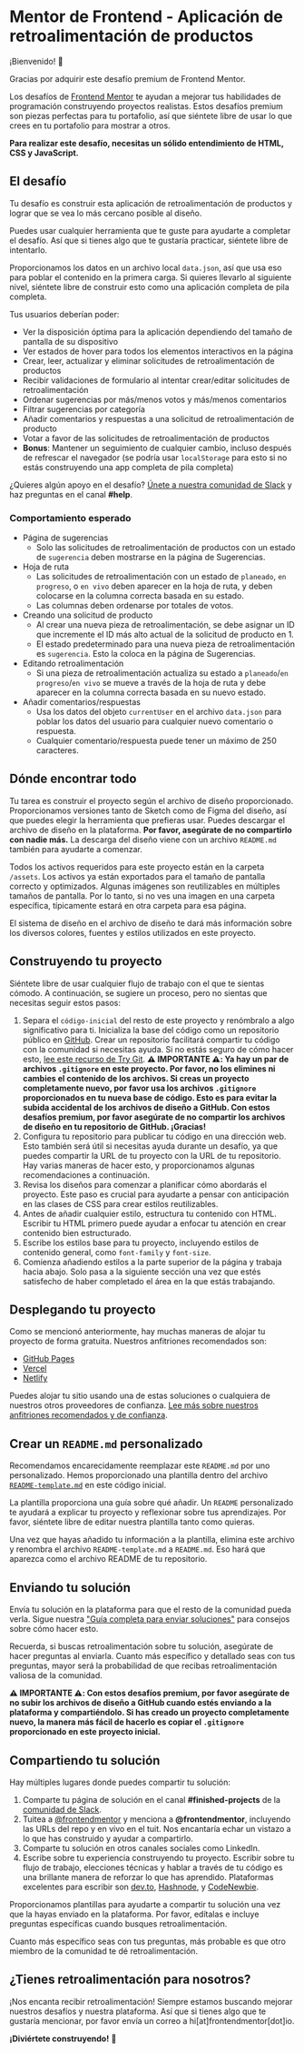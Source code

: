 # Mentor de Frontend - Aplicación de retroalimentación de productos

¡Bienvenido! 👋

Gracias por adquirir este desafío premium de Frontend Mentor.

Los desafíos de [Frontend Mentor](https://www.frontendmentor.io) te ayudan a mejorar tus habilidades de programación construyendo proyectos realistas. Estos desafíos premium son piezas perfectas para tu portafolio, así que siéntete libre de usar lo que crees en tu portafolio para mostrar a otros.

**Para realizar este desafío, necesitas un sólido entendimiento de HTML, CSS y JavaScript.**

## El desafío

Tu desafío es construir esta aplicación de retroalimentación de productos y lograr que se vea lo más cercano posible al diseño.

Puedes usar cualquier herramienta que te guste para ayudarte a completar el desafío. Así que si tienes algo que te gustaría practicar, siéntete libre de intentarlo.

Proporcionamos los datos en un archivo local `data.json`, así que usa eso para poblar el contenido en la primera carga. Si quieres llevarlo al siguiente nivel, siéntete libre de construir esto como una aplicación completa de pila completa.

Tus usuarios deberían poder:

- Ver la disposición óptima para la aplicación dependiendo del tamaño de pantalla de su dispositivo
- Ver estados de hover para todos los elementos interactivos en la página
- Crear, leer, actualizar y eliminar solicitudes de retroalimentación de productos
- Recibir validaciones de formulario al intentar crear/editar solicitudes de retroalimentación
- Ordenar sugerencias por más/menos votos y más/menos comentarios
- Filtrar sugerencias por categoría
- Añadir comentarios y respuestas a una solicitud de retroalimentación de producto
- Votar a favor de las solicitudes de retroalimentación de productos
- **Bonus**: Mantener un seguimiento de cualquier cambio, incluso después de refrescar el navegador (se podría usar `localStorage` para esto si no estás construyendo una app completa de pila completa)

¿Quieres algún apoyo en el desafío? [Únete a nuestra comunidad de Slack](https://www.frontendmentor.io/slack) y haz preguntas en el canal **#help**.

### Comportamiento esperado

- Página de sugerencias
  - Solo las solicitudes de retroalimentación de productos con un estado de `sugerencia` deben mostrarse en la página de Sugerencias.
- Hoja de ruta
  - Las solicitudes de retroalimentación con un estado de `planeado`, `en progreso`, o `en vivo` deben aparecer en la hoja de ruta, y deben colocarse en la columna correcta basada en su estado.
  - Las columnas deben ordenarse por totales de votos.
- Creando una solicitud de producto
  - Al crear una nueva pieza de retroalimentación, se debe asignar un ID que incremente el ID más alto actual de la solicitud de producto en 1.
  - El estado predeterminado para una nueva pieza de retroalimentación es `sugerencia`. Esto la coloca en la página de Sugerencias.
- Editando retroalimentación
  - Si una pieza de retroalimentación actualiza su estado a `planeado`/`en progreso`/`en vivo` se mueve a través de la hoja de ruta y debe aparecer en la columna correcta basada en su nuevo estado.
- Añadir comentarios/respuestas
  - Usa los datos del objeto `currentUser` en el archivo `data.json` para poblar los datos del usuario para cualquier nuevo comentario o respuesta.
  - Cualquier comentario/respuesta puede tener un máximo de 250 caracteres.

## Dónde encontrar todo

Tu tarea es construir el proyecto según el archivo de diseño proporcionado. Proporcionamos versiones tanto de Sketch como de Figma del diseño, así que puedes elegir la herramienta que prefieras usar. Puedes descargar el archivo de diseño en la plataforma. **Por favor, asegúrate de no compartirlo con nadie más.** La descarga del diseño viene con un archivo `README.md` también para ayudarte a comenzar.

Todos los activos requeridos para este proyecto están en la carpeta `/assets`. Los activos ya están exportados para el tamaño de pantalla correcto y optimizados. Algunas imágenes son reutilizables en múltiples tamaños de pantalla. Por lo tanto, si no ves una imagen en una carpeta específica, típicamente estará en otra carpeta para esa página.

El sistema de diseño en el archivo de diseño te dará más información sobre los diversos colores, fuentes y estilos utilizados en este proyecto.

## Construyendo tu proyecto

Siéntete libre de usar cualquier flujo de trabajo con el que te sientas cómodo. A continuación, se sugiere un proceso, pero no sientas que necesitas seguir estos pasos:

1. Separa el `código-inicial` del resto de este proyecto y renómbralo a algo significativo para ti. Inicializa la base del código como un repositorio público en [GitHub](https://github.com/). Crear un repositorio facilitará compartir tu código con la comunidad si necesitas ayuda. Si no estás seguro de cómo hacer esto, [lee este recurso de Try Git](https://try.github.io/). **⚠️ IMPORTANTE ⚠️: Ya hay un par de archivos `.gitignore` en este proyecto. Por favor, no los elimines ni cambies el contenido de los archivos. Si creas un proyecto completamente nuevo, por favor usa los archivos `.gitignore` proporcionados en tu nueva base de código. Esto es para evitar la subida accidental de los archivos de diseño a GitHub. Con estos desafíos premium, por favor asegúrate de no compartir los archivos de diseño en tu repositorio de GitHub. ¡Gracias!**
2. Configura tu repositorio para publicar tu código en una dirección web. Esto también será útil si necesitas ayuda durante un desafío, ya que puedes compartir la URL de tu proyecto con la URL de tu repositorio. Hay varias maneras de hacer esto, y proporcionamos algunas recomendaciones a continuación.
3. Revisa los diseños para comenzar a planificar cómo abordarás el proyecto. Este paso es crucial para ayudarte a pensar con anticipación en las clases de CSS para crear estilos reutilizables.
4. Antes de añadir cualquier estilo, estructura tu contenido con HTML. Escribir tu HTML primero puede ayudar a enfocar tu atención en crear contenido bien estructurado.
5. Escribe los estilos base para tu proyecto, incluyendo estilos de contenido general, como `font-family` y `font-size`.
6. Comienza añadiendo estilos a la parte superior de la página y trabaja hacia abajo. Solo pasa a la siguiente sección una vez que estés satisfecho de haber completado el área en la que estás trabajando.

## Desplegando tu proyecto

Como se mencionó anteriormente, hay muchas maneras de alojar tu proyecto de forma gratuita. Nuestros anfitriones recomendados son:

- [GitHub Pages](https://pages.github.com/)
- [Vercel](https://vercel.com/)
- [Netlify](https://www.netlify.com/)

Puedes alojar tu sitio usando una de estas soluciones o cualquiera de nuestros otros proveedores de confianza. [Lee más sobre nuestros anfitriones recomendados y de confianza](https://medium.com/frontend-mentor/frontend-mentor-trusted-hosting-providers-bf000dfebe).

## Crear un `README.md` personalizado

Recomendamos encarecidamente reemplazar este `README.md` por uno personalizado. Hemos proporcionado una plantilla dentro del archivo [`README-template.md`](./README-template.md) en este código inicial.

La plantilla proporciona una guía sobre qué añadir. Un `README` personalizado te ayudará a explicar tu proyecto y reflexionar sobre tus aprendizajes. Por favor, siéntete libre de editar nuestra plantilla tanto como quieras.

Una vez que hayas añadido tu información a la plantilla, elimina este archivo y renombra el archivo `README-template.md` a `README.md`. Eso hará que aparezca como el archivo README de tu repositorio.

## Enviando tu solución

Envía tu solución en la plataforma para que el resto de la comunidad pueda verla. Sigue nuestra ["Guía completa para enviar soluciones"](https://medium.com/frontend-mentor/a-complete-guide-to-submitting-solutions-on-frontend-mentor-ac6384162248) para consejos sobre cómo hacer esto.

Recuerda, si buscas retroalimentación sobre tu solución, asegúrate de hacer preguntas al enviarla. Cuanto más específico y detallado seas con tus preguntas, mayor será la probabilidad de que recibas retroalimentación valiosa de la comunidad.

**⚠️ IMPORTANTE ⚠️: Con estos desafíos premium, por favor asegúrate de no subir los archivos de diseño a GitHub cuando estés enviando a la plataforma y compartiéndolo. Si has creado un proyecto completamente nuevo, la manera más fácil de hacerlo es copiar el `.gitignore` proporcionado en este proyecto inicial.**

## Compartiendo tu solución

Hay múltiples lugares donde puedes compartir tu solución:

1. Comparte tu página de solución en el canal **#finished-projects** de la [comunidad de Slack](https://www.frontendmentor.io/slack).
2. Tuitea a [@frontendmentor](https://twitter.com/frontendmentor) y menciona a **@frontendmentor**, incluyendo las URLs del repo y en vivo en el tuit. Nos encantaría echar un vistazo a lo que has construido y ayudar a compartirlo.
3. Comparte tu solución en otros canales sociales como LinkedIn.
4. Escribe sobre tu experiencia construyendo tu proyecto. Escribir sobre tu flujo de trabajo, elecciones técnicas y hablar a través de tu código es una brillante manera de reforzar lo que has aprendido. Plataformas excelentes para escribir son [dev.to](https://dev.to/), [Hashnode](https://hashnode.com/), y [CodeNewbie](https://community.codenewbie.org/).

Proporcionamos plantillas para ayudarte a compartir tu solución una vez que la hayas enviado en la plataforma. Por favor, edítalas e incluye preguntas específicas cuando busques retroalimentación.

Cuanto más específico seas con tus preguntas, más probable es que otro miembro de la comunidad te dé retroalimentación.

## ¿Tienes retroalimentación para nosotros?

¡Nos encanta recibir retroalimentación! Siempre estamos buscando mejorar nuestros desafíos y nuestra plataforma. Así que si tienes algo que te gustaría mencionar, por favor envía un correo a hi[at]frontendmentor[dot]io.

**¡Diviértete construyendo!** 🚀
